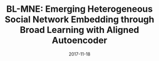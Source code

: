 ---
title: "BL-MNE: Emerging Heterogeneous Social Network Embedding through Broad Learning with Aligned Autoencoder"
collection: conferences
permalink: /publication/BLMNE
date: 2017-11-18
year: "2017"
venue: "ICDM"
city: 
state: ""
thumbnail: "BLMNE.png"
teaser : 
authors: "CJiawei Zhang, Congying Xia, Chenwei Zhang, Limeng Cui, Yanjie Fu, S Yu Philip"
bibtex: BLMNE.txt
uri: https://arxiv.org/abs/1711.09409
arxiv: 
project: 
source: BLMNE.zip
poster: 
data:
---